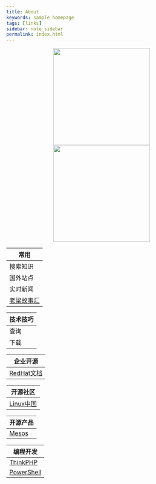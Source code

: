 ```yaml
---
title: About
keywords: sample homepage
tags: [links]
sidebar: note_sidebar
permalink: index.html
---
```


<center>
  <img src="http://www.zhaowenyu.com/images/alipay.JPG" width=256 height=256 />
  <img src="http://www.zhaowenyu.com/images/wepay.JPG" width=256 height=256 />
</center>

|常用|
|---|
|搜索知识|[Google](https://www.google.com.hk/)|[Baidu](https://www.baidu.com/)|[Bing](https://cn.bing.com)|[WikiPedia](https://www.wikipedia.org/)|
|国外站点|[YouTube](https://www.youtube.com/?hl=zh-cn)|[Facebook](https://www.facebook.com/)|[Amazon](https://www.amazon.cn/)|[Tmall](https://www.tmall.com/)|
|实时新闻|[QQ](http://www.qq.com/)|[今日头条](http://toutiao.com/)|
|[老梁故事汇](http://www.iqiyi.com/a_19rrgue8xl.html?src=frbdaldjunest)|[经典老歌](http://www.9ku.com/laoge/500shou.htm)|[LOL小智](http://www.iqiyi.com/a_19rrgjboxt.html?vfm=2008_aldbd)|

|技术技巧|
|---|
|查询|[AliDNS](http://alidns.com/)|[淘宝IP查询](http://ip.taobao.com/index.php)|[Ali NTP](https://help.aliyun.com/knowledge_detail/40583.html)|[json解析](http://www.json.cn/)|
|下载|[电影下载](http://www.pp63.com/)|[Ali开源镜像库](http://mirrors.aliyun.com/)|




|企业开源|
|---|
|[RedHat文档](https://access.redhat.com/documentation/zh_cn/red-hat-enterprise-linux/?version=7/)|[Aliyun镜像](http://mirrors.aliyun.com/)|

| 开源社区 |
| -- |
|[Linux中国](https://linux.cn) | [中文man](http://man.linuxde.net/)| [阿里云官网](https://www.aliyun.com/)| [Github](https://github.com/)||

| 开源产品 |
|--|
|[Mesos](http://mesos.mydoc.io/)|[Mesos官网](http://mesos.apache.org/)|[Mesos中文](http://www.mesoscn.cn/)|[Docker](https://www.docker.com/)|[Kernel中文](http://ilinuxkernel.com/)|


|编程开发|
|--|
|[ThinkPHP](http://www.thinkphp.cn/)|[ThinkPHP5](https://www.kancloud.cn/thinkphp/thinkphp5_quickstart/147278)|[w3school](http://www.w3school.com.cn/)|[Golang](https://golang.org/pkg/)|[Python](http://www.liaoxuefeng.com/wiki/0014316089557264a6b348958f449949df42a6d3a2e542c000)|[Javascript](http://www.liaoxuefeng.com/wiki/001434446689867b27157e896e74d51a89c25cc8b43bdb3000/00143470025281435e4e03117a74438aaf98c4f7b30b307000)|
|[PowerShell](http://www.pstips.net/)|[微信小程序](https://mp.weixin.qq.com/debug/wxadoc/dev/?t=1476197490824)|[NodeJS-Github](https://github.com/youyudehexie/node123)|[Nodejs-CN](https://cnodejs.org/)|[]()|


